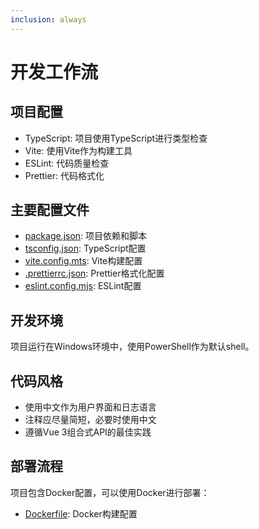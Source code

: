 ```yaml
---
inclusion: always
---
```

# 开发工作流

## 项目配置

- TypeScript: 项目使用TypeScript进行类型检查
- Vite: 使用Vite作为构建工具
- ESLint: 代码质量检查
- Prettier: 代码格式化

## 主要配置文件

- [package.json](mdc:package.json): 项目依赖和脚本
- [tsconfig.json](mdc:tsconfig.json): TypeScript配置
- [vite.config.mts](mdc:vite.config.mts): Vite构建配置
- [.prettierrc.json](mdc:.prettierrc.json): Prettier格式化配置
- [eslint.config.mjs](mdc:eslint.config.mjs): ESLint配置

## 开发环境

项目运行在Windows环境中，使用PowerShell作为默认shell。

## 代码风格

- 使用中文作为用户界面和日志语言
- 注释应尽量简短，必要时使用中文
- 遵循Vue 3组合式API的最佳实践

## 部署流程

项目包含Docker配置，可以使用Docker进行部署：

- [Dockerfile](mdc:Dockerfile): Docker构建配置
